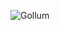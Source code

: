 

![Gollum](https://www.google.com/search?q=gollum+insert+image&client=firefox-a&hs=cDI&rls=org.mozilla:en-US:official&channel=sb&tbm=isch&imgil=dVwAyWSePa8tpM%253A%253BUfhaqz3h8YzGPM%253Bhttp%25253A%25252F%25252Fnerdreactor.com%25252F2012%25252F11%25252F27%25252Finserting-gandalf-or-gollum-into-your-photos-has-never-been-easier%25252F&source=iu&pf=m&fir=dVwAyWSePa8tpM%253A%252CUfhaqz3h8YzGPM%252C_&usg=__5hGYQoaLCkCCPN7wOApQtJSLhXU%3D&biw=1506&bih=830&ved=0CDMQyjc&ei=dUhcVKGGJMTpoAT_g4DQDw#facrc=_&imgdii=_&imgrc=dVwAyWSePa8tpM%253A%3BUfhaqz3h8YzGPM%3Bhttp%253A%252F%252Fnerdreactor.com%252Fwp-content%252Fuploads%252F2012%252F11%252Fhobbit-gollum-goldrun.jpg%3Bhttp%253A%252F%252Fnerdreactor.com%252F2012%252F11%252F27%252Finserting-gandalf-or-gollum-into-your-photos-has-never-been-easier%252F%3B550%3B696)